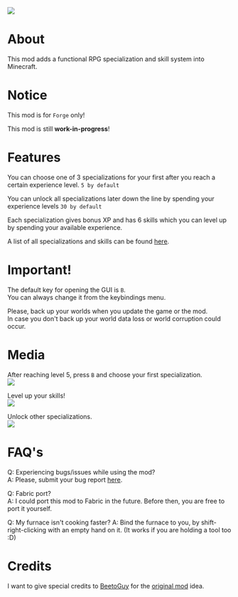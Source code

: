 ![](https://i.ibb.co/dmDRsfw/intro.png)

# About

This mod adds a functional RPG specialization and skill system into Minecraft.

# Notice

This mod is for `Forge` only!

This mod is still **work-in-progress**!

# Features

You can choose one of 3 specializations for your first after you reach a certain experience level. `5 by default`

You can unlock all specializations later down the line by spending your experience levels `30 by default`

Each specialization gives bonus XP and has 6 skills which you can level up by spending your available experience.

A list of all specializations and skills can be found [here](https://github.com/Darkorg69/Better-Leveling/wiki/Specializations-&-Skills).

# Important!

The default key for opening the GUI is `B`.  
You can always change it from the keybindings menu.

Please, back up your worlds when you update the game or the mod.  
In case you don't back up your world data loss or world corruption could occur.

# Media

After reaching level 5, press `B` and choose your first specialization.  
![](https://i.ibb.co/N9kWc5d/choose.gif)

Level up your skills!  
![](https://i.ibb.co/mbvTvmn/levelupskills.gif)

Unlock other specializations.  
![](https://i.ibb.co/6wBHbGD/unlockspecs.gif)

# FAQ's

Q: Experiencing bugs/issues while using the mod?  
A: Please, submit your bug report [here](https://github.com/darkorg69/better-leveling/issues).

Q: Fabric port?  
A: I could port this mod to Fabric in the future. Before then, you are free to port it yourself.

Q: My furnace isn't cooking faster?
A: Bind the furnace to you, by shift-right-clicking with an empty hand on it. (It works if you are holding a tool too :D)

# Credits

I want to give special credits to [BeetoGuy](https://www.curseforge.com/members/beetoguy) for
the [original mod](https://www.curseforge.com/minecraft/mc-mods/level-up) idea.